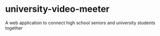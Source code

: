 # university-video-meeter
A web application to connect high school seniors and university students together
